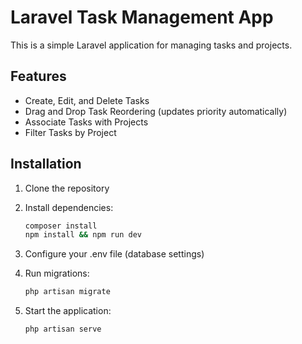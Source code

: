 # Laravel Task Management App

This is a simple Laravel application for managing tasks and projects.

## Features

- Create, Edit, and Delete Tasks
- Drag and Drop Task Reordering (updates priority automatically)
- Associate Tasks with Projects
- Filter Tasks by Project

## Installation

1. Clone the repository
2. Install dependencies:
   ```bash
   composer install
   npm install && npm run dev


3. Configure your .env file (database settings)

4. Run migrations:
    ```bash
    php artisan migrate

5. Start the application:
    ```bash
    php artisan serve
